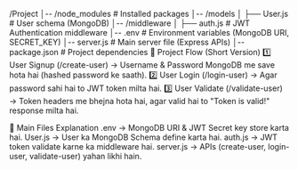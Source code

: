 /Project
│-- /node_modules       # Installed packages
│-- /models
│   ├── User.js         # User schema (MongoDB)
│-- /middleware
│   ├── auth.js         # JWT Authentication middleware
│-- .env                # Environment variables (MongoDB URI, SECRET_KEY)
│-- server.js           # Main server file (Express APIs)
│-- package.json        # Project dependencies
🚀 Project Flow (Short Version)
1️⃣ User Signup (/create-user) → Username & Password MongoDB me save hota hai (hashed password ke saath).
2️⃣ User Login (/login-user) → Agar password sahi hai to JWT token milta hai.
3️⃣ User Validate (/validate-user) → Token headers me bhejna hota hai, agar valid hai to "Token is valid!" response milta hai.

🔹 Main Files Explanation
.env → MongoDB URI & JWT Secret key store karta hai.
User.js → User ka MongoDB Schema define karta hai.
auth.js → JWT token validate karne ka middleware hai.
server.js → APIs (create-user, login-user, validate-user) yahan likhi hain.
